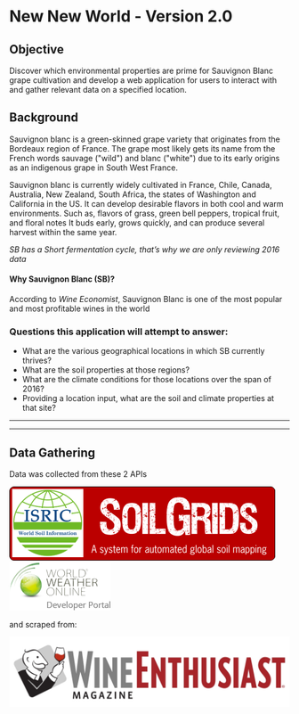 # New New World - Version 2.0

## Objective
Discover which environmental properties are prime for Sauvignon Blanc grape cultivation and develop a web application for users to interact with and gather relevant data on a specified location.


## Background
Sauvignon blanc is a green-skinned grape variety that originates from the Bordeaux region of France. The grape most likely gets its name from the French words sauvage ("wild") and blanc ("white") due to its early origins as an indigenous grape in South West France.


Sauvignon blanc is currently widely cultivated in France, Chile, Canada, Australia, New Zealand, South Africa, the states of Washington and California in the US. It can develop desirable flavors in both cool and warm environments. Such as, flavors of grass, green bell peppers, tropical fruit, and floral notes It buds early, grows quickly, and can produce several harvest within the same year.

_SB has a Short fermentation cycle, that’s why we are only reviewing 2016 data_


#### Why Sauvignon Blanc (SB)?
According to _Wine Economist_, Sauvignon Blanc is one of the most popular and most profitable wines in the world


### Questions this application will attempt to answer:
+ What are the various geographical locations in which SB currently thrives?
+ What are the soil properties at those regions?
+ What are the climate conditions for those locations over the span of 2016?
+ Providing a location input, what are the soil and climate properties at that site?


---

---


## Data Gathering
Data was collected from these 2 APIs

<a href="https://rest.soilgrids.org/">![soilgrids](images/soilgrids.png)</a><br>
<a href="https://developer.worldweatheronline.com/">![worldweather](images/worldweather.png)</a>

and scraped from:

<a href="https://www.winemag.com/">![winemag](images/wenthusiast.jpg)</a>
